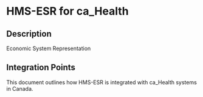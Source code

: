 # HMS-ESR for ca_Health

## Description

Economic System Representation

## Integration Points

This document outlines how HMS-ESR is integrated with ca_Health systems in Canada.
